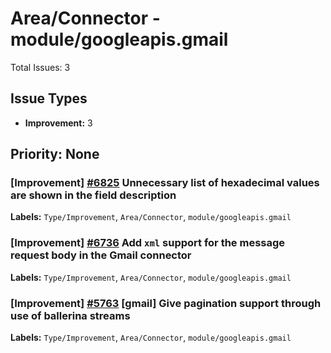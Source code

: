 # Area/Connector - module/googleapis.gmail

Total Issues: 3

## Issue Types

- **Improvement:** 3

## Priority: None

### [Improvement] [#6825](https://github.com/ballerina-platform/ballerina-library/issues/6825) Unnecessary list of hexadecimal values are shown in the field description
**Labels:** `Type/Improvement`, `Area/Connector`, `module/googleapis.gmail`

### [Improvement] [#6736](https://github.com/ballerina-platform/ballerina-library/issues/6736) Add `xml` support for the message request body in the Gmail connector
**Labels:** `Type/Improvement`, `Area/Connector`, `module/googleapis.gmail`

### [Improvement] [#5763](https://github.com/ballerina-platform/ballerina-library/issues/5763) [gmail] Give pagination support through use of ballerina streams
**Labels:** `Type/Improvement`, `Area/Connector`, `module/googleapis.gmail`

